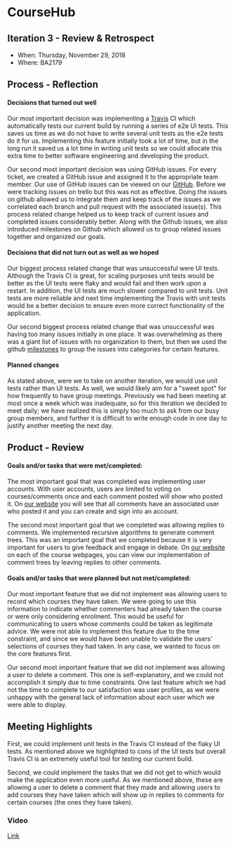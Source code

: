 # CourseHub


## Iteration 3 - Review & Retrospect

* When: Thursday, November 29, 2018
* Where: BA2179

## Process - Reflection


#### Decisions that turned out well



Our most important decision was implementing a [Travis](https://travis-ci.com/csc301-fall-2018/project-team-19/builds/ ) CI which automatically tests our current build by running a series of e2e UI tests. This saves us time as we do not have to write several unit tests as the e2e tests do it for us. Implementing this feature initially took a lot of time, but in the long run it saved us a lot time in writing unit tests so we could allocate this extra time to better software engineering and developing the product. 

Our second most important decision was using GitHub issues.  For every ticket, we created a GitHub issue and assigned it to the appropriate team member.  Our use of GitHub issues can be viewed on our [GitHub](https://github.com/csc301-fall-2018/project-team-19/issues). Before we were tracking issues on trello but this was not as effective. Doing the issues on github allowed us to integrate them and keep track of the issues as we correlated each branch and pull request with the associated issue(s). This process related change helped us to keep track of current issues and completed issues considerably better. Along with the Github issues, we also introduced milestones on Github which allowed us to group related issues together and organized our goals.

#### Decisions that did not turn out as well as we hoped



Our biggest process related change that was unsuccessful were UI tests. Although the Travis CI is great, for scaling purposes unit tests would be better as the UI tests were flaky and would fail and then work upon a restart. In addition, the UI tests are much slower compared to unit tests. Unit tests are more reliable and next time implementing the Travis with unit tests would be a better decision to ensure even more correct functionality of the application. 

Our second biggest process related change that was unsuccessful was having too many issues initially in one place. It was overwhelming as there was a giant list of issues with no organization to them, but then we used the github [milestones](https://github.com/csc301-fall-2018/project-team-19/milestones ) to group the issues into categories for certain features. 


#### Planned changes



As stated above, were we to take on another iteration, we would use unit tests rather than UI tests. As well, we would likely aim for a "sweet spot" for how frequently to have group meetings. Previously we had been meeting at most once a week which was inadequate, so for this iteration we decided to meet daily; we have realized this is simply too much to ask from our busy group members, and further it is difficult to write enough code in one day to justify another meeting the next day. 



## Product - Review

#### Goals and/or tasks that were met/completed:




The most important goal that was completed was implementing user accounts.  With user accounts, users are limited to voting on courses/comments once and each comment posted will show who posted it.  On [our website](coursehub.ca) you will see that all comments have an associated user who posted it and you can create and sign into an account.  

The second most important goal that we completed was allowing replies to comments.  We implemented recursive algorithms to generate comment trees.  This was an important goal that we completed because it is very important for users to give feedback and engage in debate.  On [our website](coursehub.ca) on each of the course webpages, you can view our implementation of comment trees by leaving replies to other comments.  


#### Goals and/or tasks that were planned but not met/completed:




Our most important feature that we did not implement was allowing users to record which courses they have taken. We were going to use this information to indicate whether commenters had already taken the course or were only considering enrolment. This would be useful for communicating to users whose comments could be taken as legitimate advice. We were not able to implement this feature due to the time constraint, and since we would have been unable to validate the users' selections of courses they had taken. In any case, we wanted to focus on the core features first.

Our second most important feature that we did not implement was allowing a user to delete a comment. This one is self-explanatory, and we could not accomplish it simply due to time constraints. One last feature which we had not the time to complete to our satisfaction was user profiles, as we were unhappy with the general lack of information about each user which we were able to display.

## Meeting Highlights


First, we could implement unit tests in the Travis CI instead of the flaky UI tests. As mentioned above we highlighted to cons of the UI tests but overall Travis CI is an extremely useful tool for testing our current build. 

Second, we could implement the tasks that we did not get to which would make the application even more useful. As we mentioned above, these are allowing a user to delete a comment that they made and allowing users to add courses they have taken which will show up in replies to comments for certain courses (the ones they have taken).

### Video
[Link](https://drive.google.com/uc?id=1T0_sFZ-0sWwsgNZdW8ovBNymmS7dNnDj)

